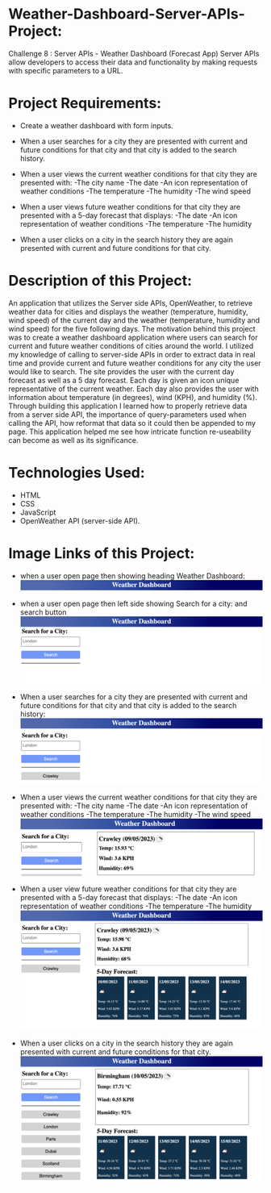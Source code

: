 # Weather-Dashboard-Server-APIs-Project:
Challenge 8 : Server APIs - Weather Dashboard (Forecast App)
Server APIs allow developers to access their data and functionality by making requests with specific parameters to a URL.

# Project Requirements:
* Create a weather dashboard with form inputs.

* When a user searches for a city they are presented with current and future conditions for that city and that city is added to the search history.

* When a user views the current weather conditions for that city they are presented with:
  -The city name
  -The date
  -An icon representation of weather conditions
  -The temperature 
  -The humidity
  -The wind speed

* When a user views future weather conditions for that city they are presented with a 5-day forecast that displays:
 -The date
 -An icon representation of weather conditions
 -The temperature
 -The humidity

* When a user clicks on a city in the search history they are again presented with current and future conditions for that city.

# Description of this Project: 
An application that utilizes the Server side APIs, OpenWeather, to retrieve weather data for cities and displays the weather (temperature, humidity, wind speed) of the current day and the weather (temperature, humidity and wind speed) for the five following days.
The motivation behind this project was to create a weather dashboard application where users can search for current and future weather conditions of cities around the world. I utilized my knowledge of calling to server-side APIs in order to extract data in real time and provide current and future weather conditions for any city the user would like to search. The site provides the user with the current day forecast as well as a 5 day forecast. Each day is given an icon unique representative of the current weather. Each day also provides the user with information about temperature (in degrees), wind (KPH), and humidity (%). Through building this application I learned how to properly retrieve data from a server side API, the importance of query-parameters used when calling the API, how reformat that data so it could then be appended to my page. This application helped me see how intricate function re-useability can become as well as its significance.

# Technologies Used:
 * HTML
 * CSS
 * JavaScript
 * OpenWeather API (server-side API). 
  
# Image Links of this Project:

* when a user open page then showing heading Weather Dashboard:
![alt](./images/img-1.png)

* when a user open page then left side showing Search for a city: and search button
![alt](./images/img-2.png)

* When a user searches for a city they are presented with current and future conditions for that city and that city is added to the search history:
![alt](./images/img-3.png)

* When a user views the current weather conditions for that city they are presented with:
  -The city name
  -The date
  -An icon representation of weather conditions
  -The temperature
  -The humidity
  -The wind speed
 ![alt](./images/img-4.png) 

* When a user view future weather conditions for that city they are presented with a 5-day forecast that displays:
  -The date
  -An icon representation of weather conditions
  -The temperature
  -The humidity
 ![alt](./images/img-5.png)   

 * When a user clicks on a city in the search history they are again presented with current and future conditions for that city.
 ![alt](./images/img-6.png) 